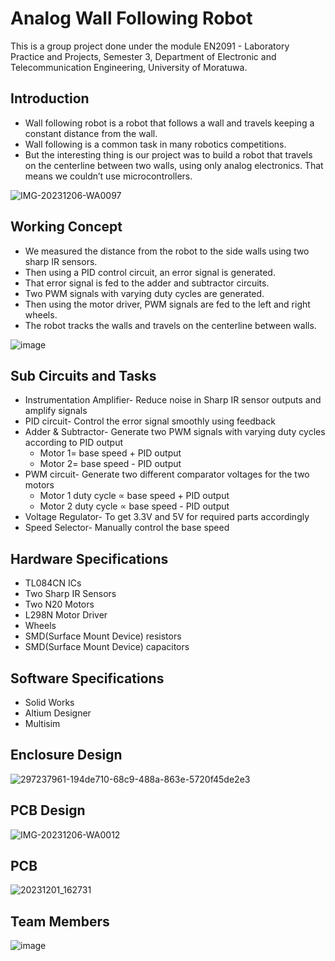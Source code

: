 # Analog Wall Following Robot
This is a group project done under the module EN2091 - Laboratory Practice and Projects, Semester 3, Department of Electronic and Telecommunication Engineering, University of Moratuwa. 

## Introduction

*  Wall following robot is a robot that follows a wall and travels keeping a constant distance from the wall. 
*  Wall following is a common task in many robotics competitions.
*  But the interesting thing is our project was to build a robot that travels on the centerline between two walls, using only analog electronics. That means we couldn’t use microcontrollers.

![IMG-20231206-WA0097](https://github.com/LasithaAmarasinghe/Analog-Wall-Follow-Robot/assets/106037441/241e426e-1c0c-4cf3-a58a-3e9705a20f41)

## Working Concept

*  We measured the distance from the robot to the side walls using two sharp IR sensors. 
*  Then using a PID control circuit, an error signal is generated.
*  That error signal is fed to the adder and subtractor circuits.
*  Two PWM signals with varying duty cycles are generated.
*  Then using the motor driver, PWM signals are fed to the left and right wheels. 
*  The robot tracks the walls and travels on the centerline between walls.

![image](https://github.com/LasithaAmarasinghe/Analog-Wall-Follow-Robot/assets/106037441/68c7d26a-6e3c-42f4-9463-8e1196b14ca5)

## Sub Circuits and Tasks

* Instrumentation Amplifier- Reduce noise in Sharp IR sensor outputs and amplify signals
* PID circuit- Control the error signal smoothly using feedback
* Adder & Subtractor- Generate two PWM signals with varying duty cycles according to PID output
	* Motor 1= base speed + PID output
	* Motor 2= base speed - PID output
* PWM circuit- Generate two different comparator voltages for the two motors
	* Motor 1 duty cycle ∝ base speed + PID output
	* Motor 2 duty cycle ∝ base speed - PID output
* Voltage Regulator- To get 3.3V and 5V for required parts accordingly
* Speed Selector- Manually control the base speed

## Hardware Specifications

* TL084CN ICs
* Two Sharp IR Sensors
* Two N20 Motors
* L298N Motor Driver
* Wheels
* SMD(Surface Mount Device) resistors
* SMD(Surface Mount Device) capacitors

## Software Specifications

* Solid Works
* Altium Designer
* Multisim

## Enclosure Design

![297237961-194de710-68c9-488a-863e-5720f45de2e3](https://github.com/LasithaAmarasinghe/Analog-Wall-Follow-Robot/assets/106037441/2d6a547f-fbf7-422a-8413-5abb84247a53)

## PCB Design

![IMG-20231206-WA0012](https://github.com/LasithaAmarasinghe/Analog-Wall-Follow-Robot/assets/106037441/a627905f-60ce-4cc6-8d41-3c2be5a326dd)

## PCB

![20231201_162731](https://github.com/LasithaAmarasinghe/Analog-Wall-Follow-Robot/assets/106037441/6fb28673-3319-4657-9a23-ef2d5f0c3bc5)

## Team Members

![image](https://github.com/LasithaAmarasinghe/Analog-Wall-Follow-Robot/assets/106037441/2d9a9b91-cac6-405b-b309-e2aa63132ca0)
